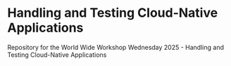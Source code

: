 # Handling and Testing Cloud-Native Applications
Repository for the World Wide Workshop Wednesday 2025 - Handling and Testing Cloud-Native Applications

